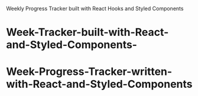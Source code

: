 Weekly Progress Tracker built with React Hooks and Styled Components 

# Week-Tracker-built-with-React-and-Styled-Components-
# Week-Progress-Tracker-written-with-React-and-Styled-Components
